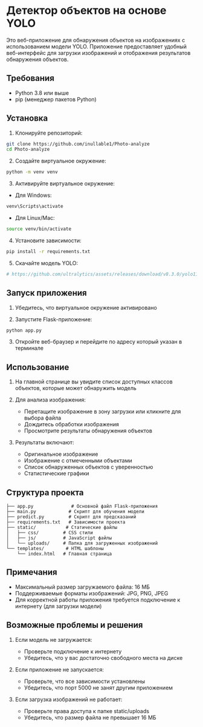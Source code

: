 # Детектор объектов на основе YOLO

Это веб-приложение для обнаружения объектов на изображениях с использованием модели YOLO. Приложение предоставляет удобный веб-интерфейс для загрузки изображений и отображения результатов обнаружения объектов.

## Требования

- Python 3.8 или выше
- pip (менеджер пакетов Python)

## Установка

1. Клонируйте репозиторий:

```bash
git clone https://github.com/inullable1/Photo-analyze
cd Photo-analyze
```

2. Создайте виртуальное окружение:

```bash
python -m venv venv
```

3. Активируйте виртуальное окружение:

- Для Windows:

```bash
venv\Scripts\activate
```

- Для Linux/Mac:

```bash
source venv/bin/activate
```

4. Установите зависимости:

```bash
pip install -r requirements.txt
```

5. Скачайте модель YOLO:

```bash
# https://github.com/ultralytics/assets/releases/download/v8.3.0/yolo11x.pt и переместите файл в корень проекта.
```

## Запуск приложения

1. Убедитесь, что виртуальное окружение активировано

2. Запустите Flask-приложение:

```bash
python app.py
```

3. Откройте веб-браузер и перейдите по адресу который указан в терминале

## Использование

1. На главной странице вы увидите список доступных классов объектов, которые может обнаружить модель

2. Для анализа изображения:

   - Перетащите изображение в зону загрузки или кликните для выбора файла
   - Дождитесь обработки изображения
   - Просмотрите результаты обнаружения объектов

3. Результаты включают:
   - Оригинальное изображение
   - Изображение с отмеченными объектами
   - Список обнаруженных объектов с уверенностью
   - Статистические графики

## Структура проекта

```
├── app.py              # Основной файл Flask-приложения
├── main.py            # Скрипт для обучения модели
├── predict.py         # Скрипт для предсказаний
├── requirements.txt   # Зависимости проекта
├── static/           # Статические файлы
│   ├── css/         # CSS стили
│   ├── js/          # JavaScript файлы
│   └── uploads/     # Папка для загруженных изображений
└── templates/        # HTML шаблоны
    └── index.html   # Главная страница
```

## Примечания

- Максимальный размер загружаемого файла: 16 МБ
- Поддерживаемые форматы изображений: JPG, PNG, JPEG
- Для корректной работы приложения требуется подключение к интернету (для загрузки модели)

## Возможные проблемы и решения

1. Если модель не загружается:

   - Проверьте подключение к интернету
   - Убедитесь, что у вас достаточно свободного места на диске

2. Если приложение не запускается:

   - Проверьте, что все зависимости установлены
   - Убедитесь, что порт 5000 не занят другим приложением

3. Если загрузка изображений не работает:
   - Проверьте права доступа к папке static/uploads
   - Убедитесь, что размер файла не превышает 16 МБ
